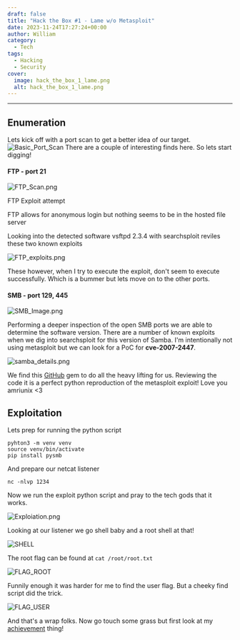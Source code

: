 ```yaml
---
draft: false
title: "Hack the Box #1 - Lame w/o Metasploit"
date: 2023-11-24T17:27:24+00:00
author: William
category:
  - Tech
tags:
  - Hacking
  - Security
cover:
  image: hack_the_box_1_lame.png
  alt: hack_the_box_1_lame.png
---
```



---
## Enumeration

Lets kick off with a port scan to get a better idea of our target. 
![Basic_Port_Scan](https://i.imgur.com/RfzJ50B.png#center)
There are a couple of interesting finds here. So lets start digging!
#### FTP - port 21

![FTP_Scan.png](https://i.imgur.com/Z6CiOaR.png#center)

FTP Exploit attempt

FTP allows for anonymous login but nothing seems to be in the hosted file server

Looking into the detected software vsftpd 2.3.4 with searchsploit reviles these two known exploits

![FTP_exploits.png](https://i.imgur.com/hpgB4LR.png#center)

These however, when I try to execute the exploit, don't seem to execute successfully. Which is a bummer but lets move on to the other ports.

#### SMB - port 129, 445
![SMB_Image.png](https://i.imgur.com/0uL6sOv.png#center)

Performing a deeper inspection of the open SMB ports we are able to determine the software version. There are a number of known exploits when we dig into searchsploit for this version of Samba. I'm intentionally not using metasploit but we can look for a PoC for **cve-2007-2447**.

![samba_details.png](https://i.imgur.com/dEQ0I2h.png#center)

We find this [GitHub](https://github.com/amriunix/CVE-2007-2447) gem to do all the heavy lifting for us. Reviewing the code it is a perfect python reproduction of the metasploit exploit! Love you amriunix <3

## Exploitation 

Lets prep for running the python script
```shell
pyhton3 -m venv venv
source venv/bin/activate
pip install pysmb
```

And prepare our netcat listener
```shell
nc -nlvp 1234
```

Now we run the exploit python script and pray to the tech gods that it works.

![Exploiation.png](https://i.imgur.com/5rnAPY9.png#center)

Looking at our listener we go shell baby and a root shell at that!

![SHELL](https://i.imgur.com/GVpV7Nr.png#center)

The root flag can be found at 
`cat /root/root.txt`

![FLAG_ROOT](https://i.imgur.com/PiGOfQm.png#center)

Funnily enough it was harder for me to find the user flag. But a cheeky find script did the trick.

![FLAG_USER](https://i.imgur.com/5u2kTGT.png#center)

And that's a wrap folks. Now go touch some grass but first look at my [achievement](https://www.hackthebox.com/achievement/machine/1695260/1) thing!

